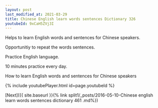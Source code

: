 ```yaml
---
layout: post
last_modified_at: 2021-03-29
title: Chinese English learn words sentences Dictionary 326 
youtubeId: 9xCaH5ZVj3I
---
```

 
 
Helps to learn English words and sentences for Chinese speakers.

Opportunitiy to repeat the words sentences. 

Practice English language. 
 
10 minutes practice every day. 
 
How to learn English words and sentences for Chinese speakers 
 
{% include youtubePlayer.html id=page.youtubeId %}
 
 
[Next]({{ site.baseurl }}{% link  split1/_posts/2016-05-10-Chinese english learn words sentences dictionary 461 .md%})
 
